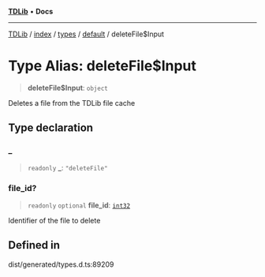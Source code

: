 [**TDLib**](../../../../../../README.md) • **Docs**

***

[TDLib](../../../../../../modules.md) / [index](../../../../../README.md) / [types](../../../README.md) / [default](../README.md) / deleteFile$Input

# Type Alias: deleteFile$Input

> **deleteFile$Input**: `object`

Deletes a file from the TDLib file cache

## Type declaration

### \_

> `readonly` **\_**: `"deleteFile"`

### file\_id?

> `readonly` `optional` **file\_id**: [`int32`](int32-1.md)

Identifier of the file to delete

## Defined in

dist/generated/types.d.ts:89209
